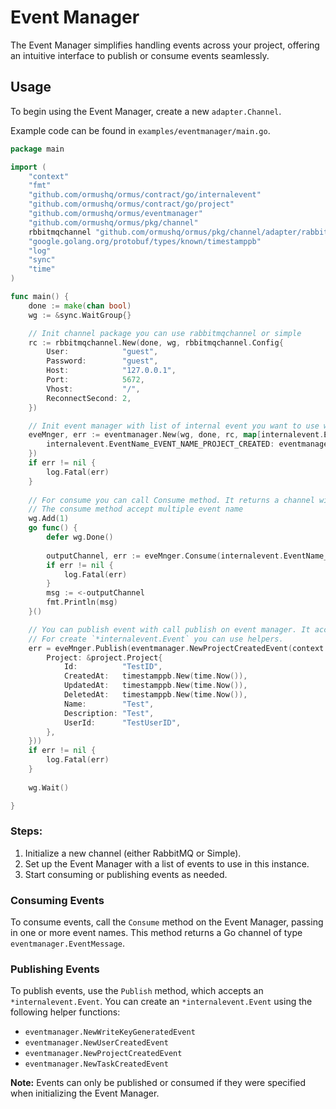 # Event Manager

The Event Manager simplifies handling events across your project, offering an intuitive interface to publish or consume events seamlessly.

## Usage

To begin using the Event Manager, create a new `adapter.Channel`.

Example code can be found in `examples/eventmanager/main.go`.


```go
package main

import (
	"context"
	"fmt"
	"github.com/ormushq/ormus/contract/go/internalevent"
	"github.com/ormushq/ormus/contract/go/project"
	"github.com/ormushq/ormus/eventmanager"
	"github.com/ormushq/ormus/pkg/channel"
	rbbitmqchannel "github.com/ormushq/ormus/pkg/channel/adapter/rabbitmq"
	"google.golang.org/protobuf/types/known/timestamppb"
	"log"
	"sync"
	"time"
)

func main() {
	done := make(chan bool)
	wg := &sync.WaitGroup{}

	// Init channel package you can use rabbitmqchannel or simple
	rc := rbbitmqchannel.New(done, wg, rbbitmqchannel.Config{
		User:            "guest",
		Password:        "guest",
		Host:            "127.0.0.1",
		Port:            5672,
		Vhost:           "/",
		ReconnectSecond: 2,
	})

	// Init event manager with list of internal event you want to use with this manager
	eveMnger, err := eventmanager.New(wg, done, rc, map[internalevent.EventName]eventmanager.CreateChannelFunc{
		internalevent.EventName_EVENT_NAME_PROJECT_CREATED: eventmanager.NewCreateChannelFunc(rc, channel.BothMode, 1, 10),
	})
	if err != nil {
		log.Fatal(err)
	}
	
	// For consume you can call Consume method. It returns a channel with type of eventmanager.EventMessage
	// The consume method accept multiple event name
	wg.Add(1)
	go func() {
		defer wg.Done()
		
		outputChannel, err := eveMnger.Consume(internalevent.EventName_EVENT_NAME_PROJECT_CREATED)
		if err != nil {
			log.Fatal(err)
		}
		msg := <-outputChannel
		fmt.Println(msg)
	}()

	// You can publish event with call publish on event manager. It accepts `*internalevent.Event.`
	// For create `*internalevent.Event` you can use helpers. 
	err = eveMnger.Publish(eventmanager.NewProjectCreatedEvent(context.Background(), &internalevent.ProjectCreatedEvent{
		Project: &project.Project{
			Id:          "TestID",
			CreatedAt:   timestamppb.New(time.Now()),
			UpdatedAt:   timestamppb.New(time.Now()),
			DeletedAt:   timestamppb.New(time.Now()),
			Name:        "Test",
			Description: "Test",
			UserId:      "TestUserID",
		},
	}))
	if err != nil {
		log.Fatal(err) 
	}
	
	wg.Wait()

}

```


### Steps:
1. Initialize a new channel (either RabbitMQ or Simple).
2. Set up the Event Manager with a list of events to use in this instance.
3. Start consuming or publishing events as needed.

### Consuming Events

To consume events, call the `Consume` method on the Event Manager, passing in one or more event names. This method returns a Go channel of type `eventmanager.EventMessage`.

### Publishing Events

To publish events, use the `Publish` method, which accepts an `*internalevent.Event`. You can create an `*internalevent.Event` using the following helper functions:

- `eventmanager.NewWriteKeyGeneratedEvent`
- `eventmanager.NewUserCreatedEvent`
- `eventmanager.NewProjectCreatedEvent`
- `eventmanager.NewTaskCreatedEvent`

**Note:** Events can only be published or consumed if they were specified when initializing the Event Manager.